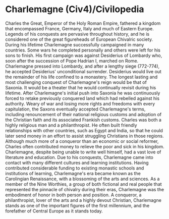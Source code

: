 # Charlemagne (Civ4)/Civilopedia

Charles the Great, Emperor of the Holy Roman Empire, fathered a kingdom that encompassed France, Germany, Italy and much of Eastern Europe. Legends of his conquests are pervasive throughout history, and he is considered one of the great figureheads of European Chivalric society.
During his lifetime Charlemagne successfully campaigned in many countries. Some wars he completed personally and others were left for his sons to finish. His first campaign was against Desiderius of Lombardy who, soon after the succession of Pope Hadrian I, marched on Rome. Charlemagne pressed into Lombardy, and after a lengthy siege (772-774), he accepted Desiderius' unconditional surrender. Desiderius would live out the remainder of his life confined to a monastery.
The longest lasting and most challenging conquest of Charlemagne's reign would be that of Saxonia. It would be a theater that he would continually revisit during his lifetime. After Charlemagne's initial push into Saxonia he was continuously forced to retake previously conquered land which had rebelled against his authority. Weary of war and losing more rights and freedoms with every capitulation, the Saxons eventually accepted Charlemagne's terms, including renouncement of their national religious customs and adoption of the Christian faith and its associated Frankish customs.
Charles was both a highly religious man and a philanthropist. He often built friendly relationships with other countries, such as Egypt and India, so that he could later send money in an effort to assist struggling Christians in those regions. Although much more of a conqueror than an economic or social reformer, Charles often contributed money to relieve the poor and sick in his kingdom.
Charlemagne, despite being unable to write well himself, had a vast love of literature and education. Due to his conquests, Charlemagne came into contact with many different cultures and learning institutions. Having contributed considerable funding to existing monastic schools and institutions of learning, Charlemagne's era became known as the Carolingian Renaissance, with a blossoming of the arts and sciences.
As a member of the Nine Worthies, a group of both fictional and real people that represented the pinnacle of chivalry during their eras, Charlemagne was the embodiment of honor in both person and position. A conqueror, a philanthropist, lover of the arts and a highly devout Christian, Charlemagne stands as one of the important figures of the first millennium, and the forefather of Central Europe as it stands today.